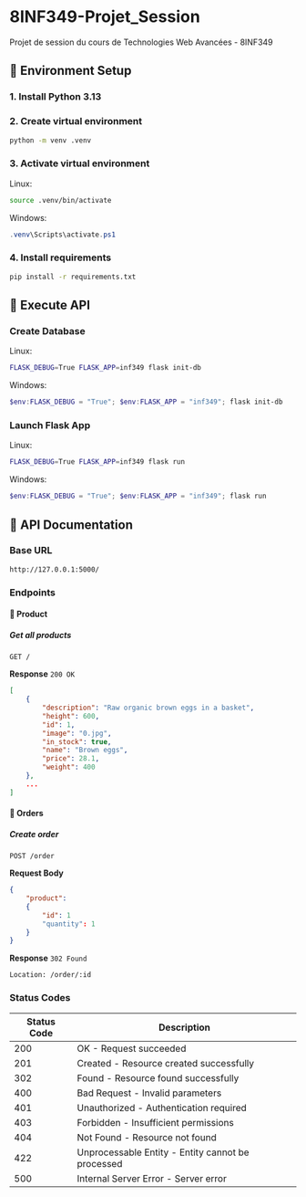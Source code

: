 # 8INF349-Projet_Session
Projet de session du cours de Technologies Web Avancées - 8INF349
## 🐍 Environment Setup
### 1. Install Python 3.13
### 2. Create virtual environment
```bash
python -m venv .venv
```
### 3. Activate virtual environment
Linux:
```bash
source .venv/bin/activate
```
Windows:
```powershell
.venv\Scripts\activate.ps1
```
### 4. Install requirements
```bash
pip install -r requirements.txt
```

## 🚀 Execute API
### Create Database
Linux:
```bash
FLASK_DEBUG=True FLASK_APP=inf349 flask init-db
```
Windows:
```powershell
$env:FLASK_DEBUG = "True"; $env:FLASK_APP = "inf349"; flask init-db
```
### Launch Flask App
Linux:
```bash
FLASK_DEBUG=True FLASK_APP=inf349 flask run
```
Windows:
```powershell
$env:FLASK_DEBUG = "True"; $env:FLASK_APP = "inf349"; flask run
```
## 📂 API Documentation

### Base URL
```
http://127.0.0.1:5000/
```

### Endpoints

#### 🧰 Product

##### Get all products
```http
GET /
```

**Response** `200 OK`
```json
[
    {
        "description": "Raw organic brown eggs in a basket",
        "height": 600,
        "id": 1,
        "image": "0.jpg",
        "in_stock": true,
        "name": "Brown eggs",
        "price": 28.1,
        "weight": 400
    },
    ...
]
```

#### 📝 Orders

##### Create order
```http
POST /order
```

**Request Body**
```json
{
    "product":
    {
        "id": 1
        "quantity": 1 
    }
}
```

**Response** `302 Found`
```
Location: /order/:id
```

### Status Codes

| Status Code | Description |
|-------------|-------------|
| 200 | OK - Request succeeded |
| 201 | Created - Resource created successfully |
| 302 | Found - Resource found successfully |
| 400 | Bad Request - Invalid parameters |
| 401 | Unauthorized - Authentication required |
| 403 | Forbidden - Insufficient permissions |
| 404 | Not Found - Resource not found |
| 422 | Unprocessable Entity - Entity cannot be processed |
| 500 | Internal Server Error - Server error |
